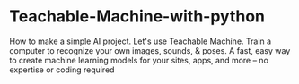 # Teachable-Machine-with-python
How to make a simple AI project. Let's use Teachable Machine.  Train a computer to recognize your own images, sounds, &amp; poses. A fast, easy way to create machine learning models for your sites, apps, and more – no expertise or coding required 
